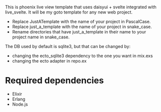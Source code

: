 This is phoenix live view template that uses daisyui + svelte integrated with live_svelte.
It will be my goto template for any new web project.


- Replace JustATemplate with the name of your project in PascalCase.
- Replace just_a_template with the name of your project in snake_case.
- Rename directories that have just_a_template in their name to your project name in snake_case.


The DB used by default is sqlite3, but that can be changed by:
- changing the ecto_sqlite3 dependency to the one you want in mix.exs
- changing the ecto adapter in repo.ex


# Required dependencies

- Elixir
- Erlang
- Node.js